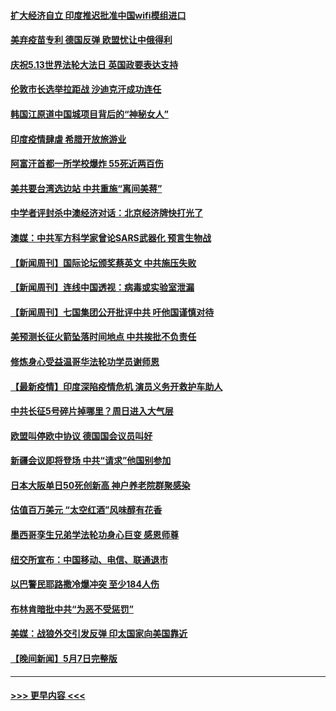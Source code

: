 #### [扩大经济自立 印度推迟批准中国wifi模组进口](../pages/prog202/a103114162.md?t=05091201) 
#### [美弃疫苗专利 德国反弹 欧盟忧让中俄得利](../pages/prog202/a103114139.md?t=05091201) 
#### [庆祝5.13世界法轮大法日 英国政要表达支持](../pages/prog202/a103114117.md?t=05091201) 
#### [伦敦市长选举拉距战 沙迪克汗成功连任](../pages/prog202/a103114122.md?t=05091201) 
#### [韩国江原道中国城项目背后的“神秘女人”](../pages/prog202/a103114061.md?t=05091201) 
#### [印度疫情肆虐 希腊开放旅游业](../pages/prog202/a103113935.md?t=05091201) 
#### [阿富汗首都一所学校爆炸 55死近两百伤](../pages/prog202/a103113923.md?t=05091201) 
#### [美共要台湾选边站 中共重施“离间美蒋”](../pages/prog202/a103113245.md?t=05091201) 
#### [中学者评封杀中澳经济对话：北京经济牌快打光了](../pages/prog202/a103113925.md?t=05091201) 
#### [澳媒：中共军方科学家曾论SARS武器化 预言生物战](../pages/prog202/a103113902.md?t=05091201) 
#### [【新闻周刊】国际论坛颁奖蔡英文 中共施压失败](../pages/prog202/a103113958.md?t=05091201) 
#### [【新闻周刊】连线中国透视：病毒或实验室泄漏](../pages/prog202/a103113943.md?t=05091201) 
#### [【新闻周刊】七国集团公开批评中共 吁他国谨慎对待](../pages/prog202/a103113917.md?t=05091201) 
#### [美预测长征火箭坠落时间地点 中共挨批不负责任](../pages/prog202/a103113891.md?t=05091201) 
#### [修炼身心受益温哥华法轮功学员谢师恩](../pages/prog202/a103113880.md?t=05091201) 
#### [【最新疫情】印度深陷疫情危机 演员义务开救护车助人](../pages/prog202/a103113773.md?t=05091201) 
#### [中共长征5号碎片掉哪里？周日进入大气层](../pages/prog202/a103113763.md?t=05091201) 
#### [欧盟叫停欧中协议 德国国会议员叫好](../pages/prog202/a103113716.md?t=05091201) 
#### [新疆会议即将登场 中共“请求”他国别参加](../pages/prog202/a103113559.md?t=05091201) 
#### [日本大阪单日50死创新高 神户养老院群聚感染](../pages/prog202/a103113496.md?t=05091201) 
#### [估值百万美元 “太空红酒”风味醇有花香](../pages/prog202/a103113522.md?t=05091201) 
#### [墨西哥孪生兄弟学法轮功身心巨变 感恩师尊](../pages/prog202/a103113527.md?t=05091201) 
#### [纽交所宣布：中国移动、电信、联通退市](../pages/prog202/a103113504.md?t=05091201) 
#### [以巴警民耶路撒冷爆冲突 至少184人伤](../pages/prog202/a103113474.md?t=05091201) 
#### [布林肯暗批中共“为恶不受惩罚”](../pages/prog202/a103113478.md?t=05091201) 
#### [美媒：战狼外交引发反弹 印太国家向美国靠近](../pages/prog202/a103113477.md?t=05091201) 
#### [【晚间新闻】5月7日完整版](../pages/prog202/a103113422.md?t=05091201) 

----
#### [ >>> 更早内容 <<< ](../indexes/prog202-earlier.md)
